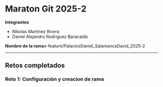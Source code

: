 # Maraton Git 2025-2

**Integrantes**
- Nikolas Martinez Rivera
- Daniel Alejandro Rodriguez Baracaldo

**Nombre de la rama>** feature/PalaciosDaniel_SalamancaDavid_2025-2

---

## Retos completados

###  Reto 1: Configuración y creacion de rama